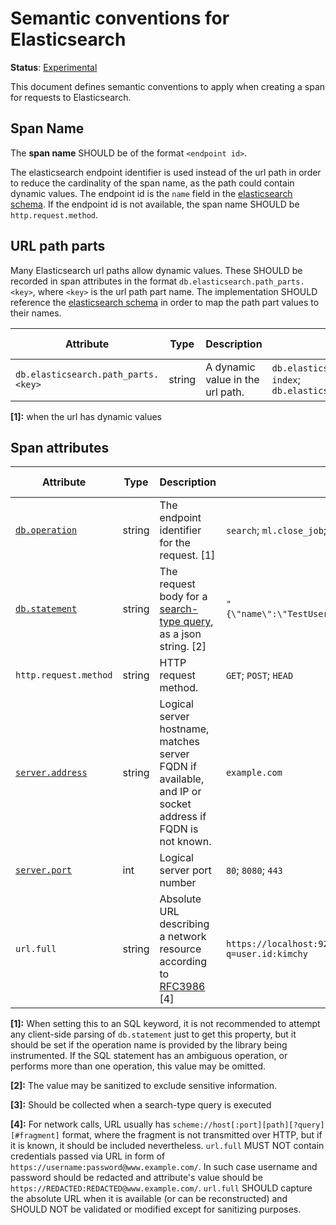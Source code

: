 # Semantic conventions for Elasticsearch

**Status**: [Experimental](../../../document-status.md)

This document defines semantic conventions to apply when creating a span for requests to Elasticsearch.

## Span Name

The **span name** SHOULD be of the format `<endpoint id>`.

The elasticsearch endpoint identifier is used instead of the url path in order to reduce the cardinality of the span 
name, as the path could contain dynamic values. The endpoint id is the `name` field in the
[elasticsearch schema](https://raw.githubusercontent.com/elastic/elasticsearch-specification/main/output/schema/schema.json).
If the endpoint id is not available, the span name SHOULD be `http.request.method`.

## URL path parts

Many Elasticsearch url paths allow dynamic values. These SHOULD be recorded in span attributes in the format
`db.elasticsearch.path_parts.<key>`, where `<key>` is the url path part name. The implementation SHOULD
reference the [elasticsearch schema](https://raw.githubusercontent.com/elastic/elasticsearch-specification/main/output/schema/schema.json)
in order to map the path part values to their names.

| Attribute                           | Type | Description                           | Examples                                                                                 | Requirement Level |
|-------------------------------------|---|---------------------------------------|------------------------------------------------------------------------------------------|---|
| `db.elasticsearch.path_parts.<key>` | string | A dynamic value in the url path.      | `db.elasticsearch.path_parts.index=test-index`; `db.elasticsearch.path_parts.doc_id=123` | Conditionally Required: [1] |

**[1]:** when the url has dynamic values

## Span attributes

<!-- semconv db.elasticsearch -->
| Attribute  | Type | Description  | Examples  | Requirement Level |
|---|---|---|---|---|
| [`db.operation`](../database.md) | string | The endpoint identifier for the request. [1] | `search`; `ml.close_job`; `cat.aliases` | Required |
| [`db.statement`](../database.md) | string | The request body for a [search-type query](https://www.elastic.co/guide/en/elasticsearch/reference/current/search.html), as a json string. [2] | `"{\"name\":\"TestUser\",\"password\":\"REDACTED\"}"` | Recommended: [3] |
| `http.request.method` | string | HTTP request method. | `GET`; `POST`; `HEAD` | Required |
| [`server.address`](../span-general.md) | string | Logical server hostname, matches server FQDN if available, and IP or socket address if FQDN is not known. | `example.com` | See below |
| [`server.port`](../span-general.md) | int | Logical server port number | `80`; `8080`; `443` | Recommended |
| `url.full` | string | Absolute URL describing a network resource according to [RFC3986](https://www.rfc-editor.org/rfc/rfc3986) [4] | `https://localhost:9200/index/_search?q=user.id:kimchy` | Required |

**[1]:** When setting this to an SQL keyword, it is not recommended to attempt any client-side parsing of `db.statement` just to get this property, but it should be set if the operation name is provided by the library being instrumented. If the SQL statement has an ambiguous operation, or performs more than one operation, this value may be omitted.

**[2]:** The value may be sanitized to exclude sensitive information.

**[3]:** Should be collected when a search-type query is executed

**[4]:** For network calls, URL usually has `scheme://host[:port][path][?query][#fragment]` format, where the fragment is not transmitted over HTTP, but if it is known, it should be included nevertheless.
`url.full` MUST NOT contain credentials passed via URL in form of `https://username:password@www.example.com/`. In such case username and password should be redacted and attribute's value should be `https://REDACTED:REDACTED@www.example.com/`.
`url.full` SHOULD capture the absolute URL when it is available (or can be reconstructed) and SHOULD NOT be validated or modified except for sanitizing purposes.
<!-- endsemconv -->
